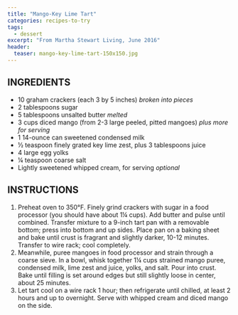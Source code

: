 ```yaml
---
title: "Mango-Key Lime Tart"
categories: recipes-to-try
tags: 
  - dessert
excerpt: "From Martha Stewart Living, June 2016"
header:
  teaser: mango-key-lime-tart-150x150.jpg
---
```


## INGREDIENTS
* 10 graham crackers (each 3 by 5 inches) *broken into pieces*
* 2 tablespoons sugar
* 5 tablespoons unsalted butter *melted*
* 3 cups diced mango (from 2-3 large peeled, pitted mangoes) *plus more for serving*
* 1 14-ounce can sweetened condensed milk
* ½ teaspoon finely grated key lime zest, plus 3 tablespoons juice
* 4 large egg yolks
* ¼ teaspoon coarse salt
* Lightly sweetened whipped cream, for serving *optional*

## INSTRUCTIONS
1. Preheat oven to 350°F. Finely grind crackers with sugar in a food processor (you should have about 1¼ cups). Add butter and pulse until combined. Transfer mixture to a 9-inch tart pan with a removable bottom; press into bottom and up sides. Place pan on a baking sheet and bake until crust is fragrant and slightly darker, 10-12 minutes. Transfer to wire rack; cool completely.
2. Meanwhile, puree mangoes in food processor and strain through a coarse sieve. In a bowl, whisk together 1¼ cups strained mango puree, condensed milk, lime zest and juice, yolks, and salt. Pour into crust. Bake until filling is set around edges but still slightly loose in center, about 25 minutes.
3. Let tart cool on a wire rack 1 hour; then refrigerate until chilled, at least 2 hours and up to overnight. Serve with whipped cream and diced mango on the side.

